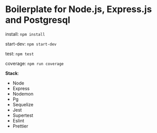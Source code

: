 # Boilerplate for Node.js, Express.js and Postgresql

install: `npm install`

start-dev: `npm start-dev`

test: `npm test`

coverage: `npm run coverage`

**Stack**:

- Node
- Express
- Nodemon
- Pg
- Sequelize
- Jest
- Supertest
- Eslint
- Prettier
